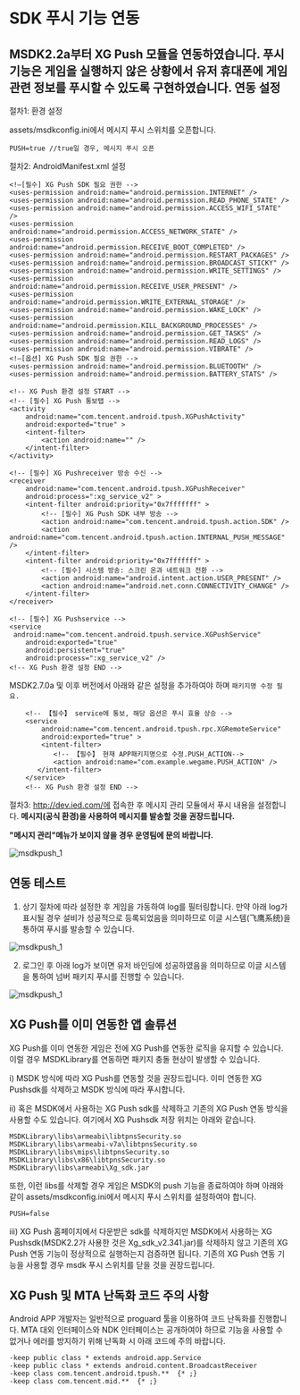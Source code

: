 ﻿SDK 푸시 기능 연동
======
MSDK2.2a부터 XG Push 모듈을 연동하였습니다. 푸시 기능은 게임을 실행하지 않은 상황에서 유저 휴대폰에 게임 관련 정보를 푸시할 수 있도록 구현하였습니다.
연동 설정
------
절차1: 환경 설정

assets/msdkconfig.ini에서 메시지 푸시 스위치를 오픈합니다.

    PUSH=true //true일 경우, 메시지 푸시 오픈

절차2: AndroidManifest.xml 설정

    <!—[필수] XG Push SDK 필요 권한 -->
    <uses-permission android:name="android.permission.INTERNET" />
    <uses-permission android:name="android.permission.READ_PHONE_STATE" />
    <uses-permission android:name="android.permission.ACCESS_WIFI_STATE" />
    <uses-permission android:name="android.permission.ACCESS_NETWORK_STATE" />
    <uses-permission android:name="android.permission.RECEIVE_BOOT_COMPLETED" />
    <uses-permission android:name="android.permission.RESTART_PACKAGES" />
    <uses-permission android:name="android.permission.BROADCAST_STICKY" />
    <uses-permission android:name="android.permission.WRITE_SETTINGS" />
    <uses-permission android:name="android.permission.RECEIVE_USER_PRESENT" />
    <uses-permission android:name="android.permission.WRITE_EXTERNAL_STORAGE" />
    <uses-permission android:name="android.permission.WAKE_LOCK" />
    <uses-permission android:name="android.permission.KILL_BACKGROUND_PROCESSES" />
    <uses-permission android:name="android.permission.GET_TASKS" />
    <uses-permission android:name="android.permission.READ_LOGS" />
    <uses-permission android:name="android.permission.VIBRATE" />
    <!—[옵션] XG Push SDK 필요 권한 -->
    <uses-permission android:name="android.permission.BLUETOOTH" />
    <uses-permission android:name="android.permission.BATTERY_STATS" />
    
    <!-- XG Push 환경 설정 START -->
    <!-- [필수] XG Push 통보탭 -->
    <activity
        android:name="com.tencent.android.tpush.XGPushActivity"
        android:exported="true" >
        <intent-filter>
            <action android:name="" />
        </intent-filter>
    </activity>
    
    <!-- [필수] XG Pushreceiver 방송 수신 -->
    <receiver
        android:name="com.tencent.android.tpush.XGPushReceiver"
        android:process=":xg_service_v2" >
        <intent-filter android:priority="0x7fffffff" >
            <!-- [필수] XG Push SDK 내부 방송 -->
            <action android:name="com.tencent.android.tpush.action.SDK" />
            <action android:name="com.tencent.android.tpush.action.INTERNAL_PUSH_MESSAGE" />
        </intent-filter>
        <intent-filter android:priority="0x7fffffff" >
            <!-- [필수] 시스템 방송: 스크린 온과 네트워크 전환 -->
            <action android:name="android.intent.action.USER_PRESENT" />
            <action android:name="android.net.conn.CONNECTIVITY_CHANGE" />
        </intent-filter>
    </receiver> 
    
    <!-- [필수] XG Pushservice -->
    <service
     android:name="com.tencent.android.tpush.service.XGPushService"
        android:exported="true"
        android:persistent="true"
        android:process=":xg_service_v2" />
    <!-- XG Push 환경 설정 END -->

MSDK2.7.0a 및 이후 버전에서 아래와 같은 설정을 추가하여야 하며 `패키지명 수정 필요.`

        <!-- 【필수】 service에 통보, 해당 옵션은 푸시 효율 상승 -->
        <service
            android:name="com.tencent.android.tpush.rpc.XGRemoteService"
            android:exported="true" >
            <intent-filter>
               <!-- 【필수】 현재 APP패키지명으로 수정.PUSH_ACTION-->
               <action android:name="com.example.wegame.PUSH_ACTION" />
           </intent-filter>
        </service>
        <!-- XG Push 환경 설정 END -->

절차3: http://dev.ied.com/에 접속한 후 메시지 관리 모듈에서 푸시 내용을 설정합니다. **메시지(공식 환경)을 사용하여 메시지를 발송할 것을 권장드립니다.**

**"메시지 관리"메뉴가 보이지 않을 경우 운영팀에 문의 바랍니다.**

![msdkpush_1](./push_1.png)

연동 테스트
------

1. 상기 절차에 따라 설정한 후 게임을 가동하여 log를 필터링합니다. 만약 아래 log가 표시될 경우 설비가 성공적으로 등록되었음을 의미하므로 이글 시스템(飞鹰系统)을 통하여 푸시를 발송할 수 있습니다.

![msdkpush_1](./push_ce1.png)

2. 로그인 후 아래 log가 보이면 유저 바인딩에 성공하였음을 의미하므로 이글 시스템을 통하여 넘버 패키지 푸시를 진행할 수 있습니다.

![msdkpush_1](./push_ce2.png)

XG Push를 이미 연동한 앱 솔류션
------
XG Push를 이미 연동한 게임은 전에 XG Push를 연동한 로직을 유지할 수 있습니다. 이럴 경우 MSDKLibrary를 연동하면 패키지 충돌 현상이 발생할 수 있습니다.

i)	MSDK 방식에 따라 XG Push를 연동할 것을 권장드립니다. 이미 연동한 XG Pushsdk를 삭제하고 MSDK 방식에 따라 푸시합니다.

ii)	혹은 MSDK에서 사용하는 XG Push sdk를 삭제하고 기존의 XG Push 연동 방식을 사용할 수도 있습니다. 여기에서 XG Pushsdk 저장 위치는 아래와 같습니다.

    MSDKLibrary\libs\armeabi\libtpnsSecurity.so
    MSDKLibrary\libs\armeabi-v7a\libtpnsSecurity.so
    MSDKLibrary\libs\mips\libtpnsSecurity.so
    MSDKLibrary\libs\x86\libtpnsSecurity.so 
    MSDKLibrary\libs\armeabi\Xg_sdk.jar

또한, 이런 libs를 삭제할 경우 게임은 MSDK의 push 기능을 종료하여야 하며 아래와 같이 assets/msdkconfig.ini에서 메시지 푸시 스위치를 설정하여야 합니다.

    PUSH=false 

iii)  XG Push 홈페이지에서 다운받은 sdk를 삭제하지만 MSDK에서 사용하는 XG Pushsdk(MSDK2.2가 사용한 것은 Xg_sdk_v2.341.jar)를 삭제하지 않고 기존의 XG Push 연동 기능이 정상적으로 실행하는지 검증하면 됩니다. 기존의 XG Push 연동 기능을 사용할 경우 msdk 푸시 스위치를 닫을 것을 권장드립니다.

XG Push 및 MTA 난독화 코드 주의 사항
------
Android APP 개발자는 일반적으로 proguard 툴을 이용하여 코드 난독화를 진행합니다. MTA 대외 인터페이스와 NDK 인터페이스는 공개하여야 하므로 기능을 사용할 수 없거나 에러를 방지하기 위해 난독화 시 아래 코드에 주의 바랍니다.

    -keep public class * extends android.app.Service
    -keep public class * extends android.content.BroadcastReceiver
    -keep class com.tencent.android.tpush.**  {* ;}
    -keep class com.tencent.mid.**  {* ;}

